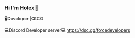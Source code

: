 ### Hi I'm Holex 👋
🖥Developer |CSGO

<!--
**Holex33/Holex33** is a ✨ _special_ ✨ repository because its `README.md` (this file) appears on your GitHub profile.

Here are some ideas to get you started
- 🔭 I’m currently working on ...
- 🌱 I’m currently learning ...
- 👯 I’m looking to collaborate on ...
- 🤔 I’m looking for help with ...
- 💬 Ask me about ...
- 📫 How to reach me: ...
- 😄 Pronouns: ...
- ⚡ Fun fact: ...
-->
💻Discord Developer server💻
https://dsc.gg/forcedevelopers
